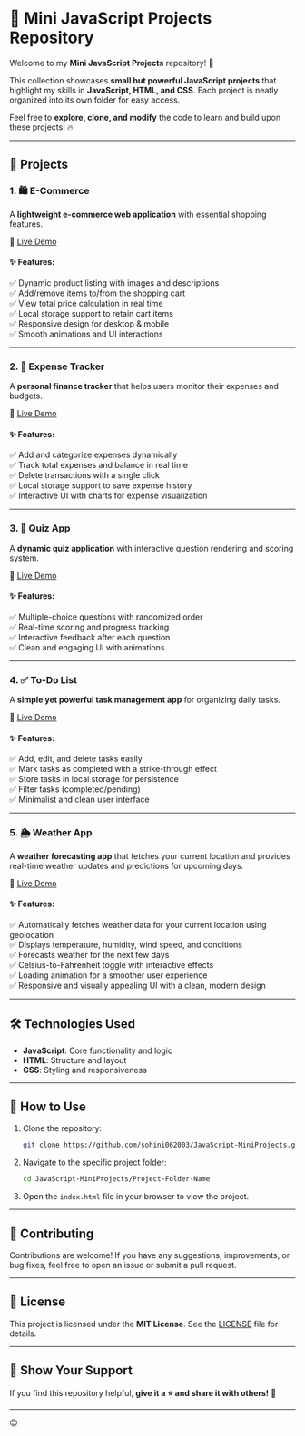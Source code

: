 
# 🚀 Mini JavaScript Projects Repository  

Welcome to my **Mini JavaScript Projects** repository! 🚀  

This collection showcases **small but powerful JavaScript projects** that highlight my skills in **JavaScript, HTML, and CSS**. Each project is neatly organized into its own folder for easy access.  

Feel free to **explore, clone, and modify** the code to learn and build upon these projects! 🔥  

---

## 📂 Projects  

### 1. 🛍 **E-Commerce**  
A **lightweight e-commerce web application** with essential shopping features.  

📁 [Live Demo](https://sohini062003.github.io/JavaScript-MiniProjects/E-Commerce/)  

#### ✨ Features:  
✅ Dynamic product listing with images and descriptions  
✅ Add/remove items to/from the shopping cart  
✅ View total price calculation in real time  
✅ Local storage support to retain cart items  
✅ Responsive design for desktop & mobile  
✅ Smooth animations and UI interactions  

---

### 2. 💸 **Expense Tracker**  
A **personal finance tracker** that helps users monitor their expenses and budgets.  

📁 [Live Demo](https://sohini062003.github.io/JavaScript-MiniProjects/Expense_Tracker/)  

#### ✨ Features:  
✅ Add and categorize expenses dynamically  
✅ Track total expenses and balance in real time  
✅ Delete transactions with a single click  
✅ Local storage support to save expense history  
✅ Interactive UI with charts for expense visualization  

---

### 3. 🧠 **Quiz App**  
A **dynamic quiz application** with interactive question rendering and scoring system.  

📁 [Live Demo](https://sohini062003.github.io/JavaScript-MiniProjects/Quiz_App/)  

#### ✨ Features:  
✅ Multiple-choice questions with randomized order  
✅ Real-time scoring and progress tracking  
✅ Interactive feedback after each question  
✅ Clean and engaging UI with animations  

---

### 4. ✅ **To-Do List**  
A **simple yet powerful task management app** for organizing daily tasks.  

📁 [Live Demo](https://sohini062003.github.io/JavaScript-MiniProjects/To-Do_List/)  

#### ✨ Features:  
✅ Add, edit, and delete tasks easily  
✅ Mark tasks as completed with a strike-through effect  
✅ Store tasks in local storage for persistence  
✅ Filter tasks (completed/pending)  
✅ Minimalist and clean user interface  

---

### 5. 🌦 **Weather App**  
A **weather forecasting app** that fetches your current location and provides real-time weather updates and predictions for upcoming days.  

📁 [Live Demo](https://sohini062003.github.io/JavaScript-MiniProjects/weather_app/)  

#### ✨ Features:  
✅ Automatically fetches weather data for your current location using geolocation  
✅ Displays temperature, humidity, wind speed, and conditions  
✅ Forecasts weather for the next few days  
✅ Celsius-to-Fahrenheit toggle with interactive effects  
✅ Loading animation for a smoother user experience  
✅ Responsive and visually appealing UI with a clean, modern design  

---

## 🛠 Technologies Used  

- **JavaScript**: Core functionality and logic  
- **HTML**: Structure and layout  
- **CSS**: Styling and responsiveness  

---

## 🚀 How to Use  

1. Clone the repository:  
   ```bash
   git clone https://github.com/sohini062003/JavaScript-MiniProjects.git
   ```  
2. Navigate to the specific project folder:  
   ```bash
   cd JavaScript-MiniProjects/Project-Folder-Name
   ```  
3. Open the `index.html` file in your browser to view the project.  

---

## 🤝 Contributing  

Contributions are welcome! If you have any suggestions, improvements, or bug fixes, feel free to open an issue or submit a pull request.  

---

## 📄 License  

This project is licensed under the **MIT License**. See the [LICENSE](./LICENSE) file for details.  

---

## 🌟 Show Your Support  

If you find this repository helpful, **give it a ⭐ and share it with others!** 🚀  

--- 
 😊
